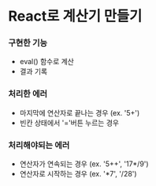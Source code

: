 # React로 계산기 만들기

### 구현한 기능

- eval() 함수로 계산
- 결과 기록

### 처리한 에러

- 마지막에 연산자로 끝나는 경우 (ex. '5+')
- 빈칸 상태에서 '='버튼 누르는 경우

### 처리해야되는 에러

- 연산자가 연속되는 경우 (ex. '5++', '17*/9')
- 연산자로 시작하는 경우 (ex. '*7', '/28')
